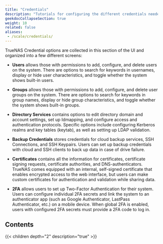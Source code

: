 ```yaml
---
title: "Credentials"
description: "Tutorials for configuring the different credentials needed for TrueNAS features."
geekdocCollapseSection: true
weight: 10
related: false
aliases:
 - /scale/credentials/
---
```


TrueNAS Credential options are collected in this section of the UI and organized into a few different screens:

* **Users** allows those with permissions to add, configure, and delete users on the system.
  There are options to search for keywords in usernames, display or hide user characteristics, and toggle whether the system shows built-in users.

* **Groups** allows those with permissions to add, configure, and delete user groups on the system.
  There are options to search for keywords in group names, display or hide group characteristics, and toggle whether the system shows built-in groups.

* **Directory Services** contains options to edit directory domain and account settings, set up Idmapping, and configure access and authentication protocols.
  Specific options include configuring Kerberos realms and key tables (keytab), as well as setting up LDAP validation.

* **Backup Credentials** stores credentials for cloud backup services, SSH Connections, and SSH Keypairs.
  Users can set up backup credentials with cloud and SSH clients to back up data in case of drive failure.

* **Certificates** contains all the information for certificates, certificate signing requests, certificate authorities, and DNS-authenticators.
  TrueNAS comes equipped with an internal, self-signed certificate that enables encrypted access to the web interface, but users can make custom certificates for authentication and validation while sharing data.

* **2FA** allows users to set up Two-Factor Authentication for their system.
  Users can configure individual 2FA secrets and link the system to an authenticator app (such as Google Authenticator, LastPass Authenticator, etc.) on a mobile device.
  When global 2FA is enabled, users with configured 2FA secrets must provide a 2FA code to log in.

<div class="noprint">

## Contents

{{< children depth="2" description="true" >}}

</div>
